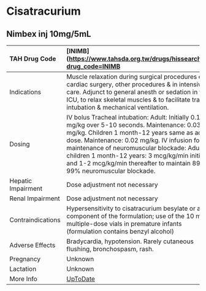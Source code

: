 # Cisatracurium

## Nimbex inj 10mg/5mL

| TAH Drug Code      | [INIMB](https://www.tahsda.org.tw/drugs/hissearch.php?drug_code=INIMB                                                                                                                                                                                                                                                                                                  |
|:-------------------|:-----------------------------------------------------------------------------------------------------------------------------------------------------------------------------------------------------------------------------------------------------------------------------------------------------------------------------------------------------------------------|
| Indications        | Muscle relaxation during surgical procedures eg cardiac surgery, other procedures & in intensive care. Adjunct to general anesth or sedation in the ICU, to relax skeletal muscles & to facilitate tracheal intubation & mechanical ventilation.                                                                                                                       |
| Dosing             | IV bolus Tracheal intubation: Adult: Initially 0.15 mg/kg over 5-10 seconds. Maintenance: 0.03 mg/kg. Children 1 month-12 years same as adult dose. Maintenance: 0.02 mg/kg. IV infusion for maintenance of neuromuscular blockade: Adult & children 1 month-12 years: 3 mcg/kg/min initially and 1-2 mcg/kg/min thereafter to maintain 89-99% neuromuscular blockade. |
| Hepatic Impairment | Dose adjustment not necessary                                                                                                                                                                                                                                                                                                                                          |
| Renal Impairment   | Dose adjustment not necessary                                                                                                                                                                                                                                                                                                                                          |
| Contraindications  | Hypersensitivity to cisatracurium besylate or any component of the formulation; use of the 10 mL multiple-dose vials in premature infants (formulation contains benzyl alcohol)                                                                                                                                                                                        |
| Adverse Effects    | Bradycardia, hypotension. Rarely cutaneous flushing, bronchospasm, rash.                                                                                                                                                                                                                                                                                               |
| Pregnancy          | Unknown                                                                                                                                                                                                                                                                                                                                                                |
| Lactation          | Unknown                                                                                                                                                                                                                                                                                                                                                                |
| More Info          | [UpToDate](https://www.uptodate.com/contents/cisatracurium-drug-information)                                                                                                                                                                                                                                                                                           |

